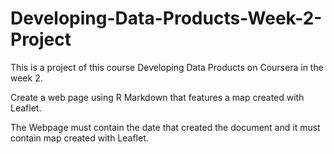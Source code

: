 # Developing-Data-Products-Week-2-Project

This is a project of this course Developing Data Products on Coursera in the week 2.

Create a web page using R Markdown that features a map created with Leaflet.

The Webpage must contain the date that created the document and it must contain map created with Leaflet.  
